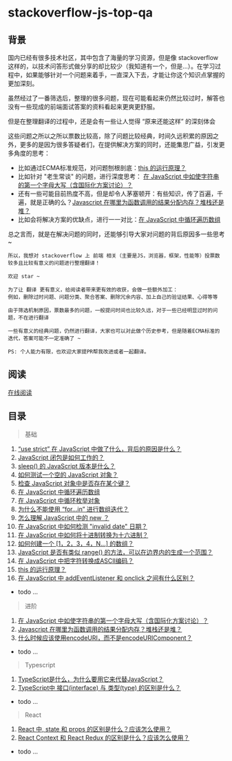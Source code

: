 # stackoverflow-js-top-qa

## 背景

国内已经有很多技术社区，其中包含了海量的学习资源，但是像 stackoverflow 这样的，以技术问答形式做分享的却比较少（我知道有一个，但是...）。在学习过程中，如果能够针对一个问题来着手，一直深入下去，才能让你这个知识点掌握的更加深刻。

虽然经过了一番筛选后，整理的很多问题，现在可能看起来仍然比较过时，解答也没有一些现成的前端面试答案的资料看起来更爽更舒服。

但是在整理翻译的过程中，还是会有一些让人觉得 “原来还能这样” 的深刻体会

这些问题之所以之所以票数比较高，除了问题比较经典，时间久远积累的原因之外，更多的是因为很多答疑者们，在提供解决方案的同时，还能集思广益，引发更多角度的思考：

- 比如通过ECMA标准规范，对问题刨根剖底：[this 的运行原理？](./contents/basic/this.md)
- 比如针对 "老生常谈" 的问题，进行深度思考： [在 JavaScript 中如使字符串的第一个字母大写（含国际化方案讨论）？](./contents/advanced/firstStrToUppercase.md)
- 还有一些可能目前热度不高，但是却令人茅塞顿开：有些知识，传了百遍，千遍，就是正确的么？[Javascript 在哪里为函数调用的结果分配内存？堆栈还是堆？](./contents/advanced/heapAndStack.md)
- 比如会将解决方案的优缺点，进行一一对比：[在 JavaScript 中循环遍历数组](./contents/basic/loopArray.md)

总之言而，就是在解决问题的同时，还能够引导大家对问题的背后原因多一些思考~

    所以，我想对 stackoverflow 上 前端 相关（主要是JS，浏览器，框架，性能等）投票数较多且比较有意义的问题进行整理翻译！
    
    欢迎 star ~
    
    为了让 翻译 更有意义，给阅读者带来更有效的收获，会做一些额外加工：
    例如，删除过时问题、问题分类、聚合答案、删除冗余内容、加上自己的验证结果、心得等等

    由于筛选机制原因，票数最多的问题，一般提问时间也比较久远，对于一些已经明显过时的问题，不在进行翻译
    
    一些有意义的经典问题，仍然进行翻译，大家也可以对此做个历史参考，但是随着ECMA标准的迭代，答案可能不一定准确了 ~

    PS: 个人能力有限，也欢迎大家提PR帮我改进或者一起翻译。

## 阅读

[在线阅读](https://stackoverflow-js-top-qa.vercel.app)

## 目录

> 基础

1. [“use strict” 在 JavaScript 中做了什么，背后的原因是什么？](./contents/basic/use_strict.md)
2. [JavaScript 闭包是如何工作的？](./contents/basic/closures.md)
3. [sleep() 的 JavaScript 版本是什么？](./contents/basic/sleep.md)
4. [如何测试一个空的 JavaScript 对象？](./contents/basic/emptyObject.md)
5. [检查 JavaScript 对象中是否存在某个键？](./contents/basic/testKeyInBbject.md)
6. [在 JavaScript 中循环遍历数组](./contents/basic/loopArray.md)
7. [在 JavaScript 中循环枚举对象](./contents/basic/enumerateObject.md)
8. [为什么不能使用 “for...in” 进行数组迭代？](./contents/basic/badForInArray.md)
9. [怎么理解 JavaScript 中的 new ？](./contents/basic/new.md)
10. [在 JavaScript 中如何检测 "invalid date" 日期？](./contents/basic/checkInvalidDate.md)
11. [在 JavaScript 中如何将十进制转换为十六进制？](./contents/basic/hexadecimal.md)
12. [如何创建一个 [1，2，3，4，N...] 的数组？](./contents/basic/arrayn.md)
13. [JavaScript 是否有类似 range() 的方法，可以在边界内的生成一个范围？](./contents/basic/range.md)
14. [在 JavaScript 中把字符转换成ASCII编码？](./contents/basic/ascii.md)
15. [this 的运行原理？](./contents/basic/this.md)
16. [在 JavaScript 中 addEventListener 和 onclick 之间有什么区别？](./contents/basic/onclick.md)
- todo ...

> 进阶

1. [在 JavaScript 中如使字符串的第一个字母大写（含国际化方案讨论）？](./contents/advanced/firstStrToUppercase.md)
2. [Javascript 在哪里为函数调用的结果分配内存？堆栈还是堆？](./contents/advanced/heapAndStack.md)
3. [什么时候应该使用encodeURI，而不是encodeURIComponent？](./contents/advanced/encode.md)
- todo ...

> Typescript

1. [TypeScript是什么，为什么要用它来代替JavaScript？](./contents/typescript/index.md)
2. [TypeScript中 接口(interface) 与 类型(type) 的区别是什么？](./contents/typescript/interface.md)
- todo ...

> React

1. [React 中, state 和 props 的区别是什么？应该怎么使用？](./contents/react/stateVsProps.md)
2. [React Context 和 React Redux 的区别是什么？应该怎么使用？](./contents/react/context.md)
- todo ...

